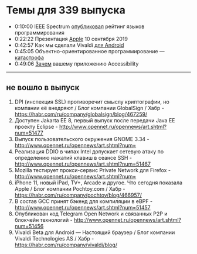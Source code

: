 # Темы для 339 выпуска

- 0:10:00 IEEE Spectrum [опубликовал](https://3dnews.ru/993696) рейтинг языков программирования
- 0:22:22 Презентация [Apple](https://habr.com/ru/post/466965/) 10 сентября 2019
- 0:42:57 Как мы сделали Vivaldi [для Android](https://habr.com/ru/company/vivaldi/blog/467191/)
- 0:45:05 Объектно-ориентированное программирование — [катастрофа](https://tproger.ru/translations/oop-the-trillion-dollar-disaster/)
- 0:49:06 [Зачем](https://habr.com/ru/company/oleg-bunin/blog/466629/) вашему приложению Accessibility

---

## не вошло в выпуск

1. DPI (инспекция SSL) противоречит смыслу криптографии, но компании её внедряют / Блог компании GlobalSign / Хабр - https://habr.com/ru/company/globalsign/blog/467259/
1. Доступен Jakarta EE 8, первый выпуск после передачи Java EE проекту Eclipse - http://www.opennet.ru/opennews/art.shtml?num=51477
1. Выпуск пользовательского окружения GNOME 3.34 - http://www.opennet.ru/opennews/art.shtml?num=
1. Реализация DDIO в чипах Intel допускает сетевую атаку по определению нажатий клавиш в сеансе SSH - http://www.opennet.ru/opennews/art.shtml?num=51467
1. Mozilla тестирует прокси-сервис Private Network для Firefox - http://www.opennet.ru/opennews/art.shtml?num=
1. iPhone 11, новый iPad, TV+, Arcade и другое. Что сегодня показала Apple / Блог компании Pochtoy.com / Хабр - https://habr.com/ru/company/pochtoy/blog/466957/
1. В состав GCC принят бэкенд для компиляции в eBPF - http://www.opennet.ru/opennews/art.shtml?num=51457
1. Опубликован код Telegram Open Network и связанных P2P и блокчейн технологий - http://www.opennet.ru/opennews/art.shtml?num=51456
1. Vivaldi Beta для Android — Настоящий браузер / Блог компании Vivaldi Technologies AS / Хабр - https://habr.com/ru/company/vivaldi/blog/
